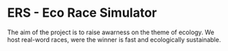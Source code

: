# ERS - Eco Race Simulator

The aim of the project is to raise awarness on the theme of ecology. We host real-word races, were the winner is fast and ecologically sustainable.
